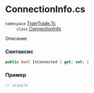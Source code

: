 
# ConnectionInfo.cs
`namespace` [TigerTrade.Tc](../../../TigerTrade.Tc.md)  
&nbsp;&nbsp;&nbsp;&nbsp;&nbsp;&nbsp;&nbsp;&nbsp;&nbsp;`class` [ConnectionInfo](../../ConnectionInfo.cs.md)

Описание

### Синтаксис
```csharp
public bool IsConnected { get; set; }
```
### Пример  
```csharp
// example
```
